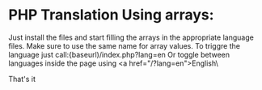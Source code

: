 # PHP Translation Using arrays:

Just install the files and start filling the arrays in the appropriate language files.
Make sure to use the same name for array values.
To triggre the language just call:{baseurl)/index.php?lang=en 
Or toggle between languages inside the page using \<a href="/?lang=en">English</a>\

That's it
